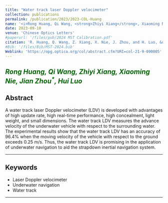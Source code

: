 ```yaml
---
title: "Water track laser Doppler velocimeter"
collection: publications
permalink: /publication/2023/2023-COL-Huang
name: '<i>Rong Huang, Qi Wang, <strong>Zhiyi Xiang</strong>, Xiaoming Nie, Jian Zhou<sup>*</sup>, Hui Luo</i>'
date: 2023-09-10
venue: 'Chinese Optics Letters'
#paperurl: '/files/pub/2024 MST Calibration.pdf'
citation: 'R. Huang, Q. Wang, Z. Xiang, X. Nie, J. Zhou, and H. Luo, &quot;Water track laser Doppler velocimeter,&quot; <i>Chin. Opt. Lett</i>, vol. 21, no. 9, p. 090005, Sep. 2023.'
#Bib: '/files/Bib/MST-2024.bib'
Weblink: 'https://opg.optica.org/col/abstract.cfm?URI=col-21-9-090005'
---
```


<font color="#006400"><i>Rong Huang, Qi Wang, <strong>Zhiyi Xiang</strong>, Xiaoming Nie, Jian Zhou<sup>*</sup>, Hui Luo</i></font>
------

**Abstract**
------
A water track laser Doppler velocimeter (LDV) is developed with advantages of high update rate, high real-time performance, high concealment, light weight, and small dimensions. The water track LDV measures the advance velocity of the underwater vehicle with respect to the surrounding water. The experimental results show that the water track LDV has an accuracy of 96.4% when the moving velocity of the vehicle with respect to the ground exceeds 0.25 m/s. Thus, the water track LDV is promising in the application of underwater navigation to aid the strapdown inertial navigation system.

------

**Keywords**
------
- Laser Doppler velocimeter
- Underwater navigation
- Water track

------